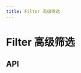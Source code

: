 ```yaml
---
title: Filter 高级筛选
---
```


# Filter 高级筛选

## API

<API src="../data/filter.json" lang="zh"></API>

